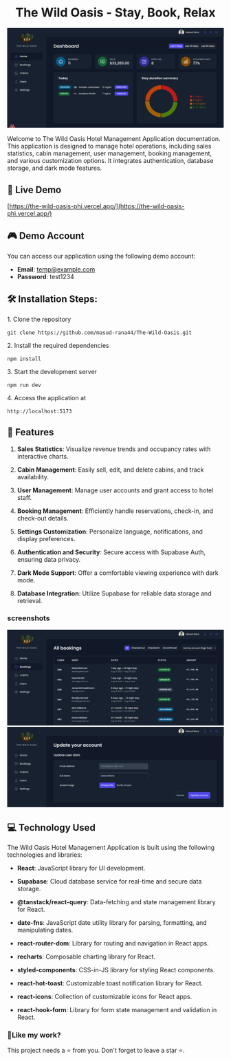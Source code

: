 <h1 align="center">
The Wild Oasis - Stay, Book, Relax</h1>

<p align="center"><img src="./src/data/screenshort/1.PNG" alt="Movix homepage"></p>

<p>Welcome to The Wild Oasis Hotel Management Application documentation. This application is designed to manage hotel operations, including sales statistics, cabin management, user management, booking management, and various customization options. It integrates authentication, database storage, and dark mode features.</p>

## 🚀 Live Demo

[https://the-wild-oasis-phi.vercel.app/](https://the-wild-oasis-phi.vercel.app/)

## 🎮 Demo Account

You can access our application using the following demo account:

- **Email**: temp@example.com
- **Password**: test1234

## 🛠️ Installation Steps:

<p>1. Clone the repository</p>

```
git clone https://github.com/masud-rana44/The-Wild-Oasis.git
```

<p>2. Install the required dependencies </p>

```
npm install
```

<p>3. Start the development server</p>

```
npm run dev
```

<p>4. Access the application at</p>

```
http://localhost:5173
```

## 📝 Features

1. **Sales Statistics**: Visualize revenue trends and occupancy rates with interactive charts.

2. **Cabin Management**: Easily sell, edit, and delete cabins, and track availability.

3. **User Management**: Manage user accounts and grant access to hotel staff.

4. **Booking Management**: Efficiently handle reservations, check-in, and check-out details.

5. **Settings Customization**: Personalize language, notifications, and display preferences.

6. **Authentication and Security**: Secure access with Supabase Auth, ensuring data privacy.

7. **Dark Mode Support**: Offer a comfortable viewing experience with dark mode.

8. **Database Integration**: Utilize Supabase for reliable data storage and retrieval.

### screenshots

<img src="./src/data/screenshort/2.PNG" alt="Movix homepage">
<img src="./src/data/screenshort/3.PNG" alt="Movix homepage">

## 💻 Technology Used

The Wild Oasis Hotel Management Application is built using the following technologies and libraries:

- **React**: JavaScript library for UI development.

- **Supabase**: Cloud database service for real-time and secure data storage.

- **@tanstack/react-query**: Data-fetching and state management library for React.

- **date-fns**: JavaScript date utility library for parsing, formatting, and manipulating dates.

- **react-router-dom**: Library for routing and navigation in React apps.

- **recharts**: Composable charting library for React.

- **styled-components**: CSS-in-JS library for styling React components.

- **react-hot-toast**: Customizable toast notification library for React.

- **react-icons**: Collection of customizable icons for React apps.

- **react-hook-form**: Library for form state management and validation in React.

<h3>💖Like my work?</h3>

This project needs a ⭐️ from you. Don't forget to leave a star ⭐️.
